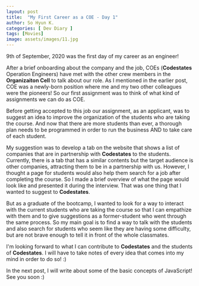 ```yaml
---
layout: post
title:  "My First Career as a COE - Day 1"
author: So Hyun K.
categories: [ Dev Diary ]
tags: [Movies]
image: assets/images/11.jpg
---
```


9th of September, 2020
was the first day of my career as an engineer! 

After a brief onboarding about the company and the job, COEs (**Codestates** Operation Engineers) have met with the other crew members in the **Organizaiton Cell** to talk about our role.
As I mentioned in the earlier post, COE was a newly-born position where me and my two other colleagues were the pioneers!
So our first assignment was to think of what kind of assignments we can do as COE.

Before getting accepted to this job our assignment, as an applicant, was to suggest an idea to improve the organization of the students who are taking the course. And now that there are more students than ever, a thorough plan needs to be programmed in order to run the business AND to take care of each student.

My suggestion was to develop a tab on the website that shows a list of companies that are in partnership with **Codestates** to the students. Currently, there is a tab that has a similar contents but the target audience is other companies, attracting them to be in a partnership with us. However, I thought a page for students would also help them search for a job after completing the course.
So I made a brief overview of what the page would look like and presented it during the interview.
That was one thing that I wanted to suggest to **Codestates**.

But as a graduate of the bootcamp, I wanted to look for a way to interact with the current students who are taking the course so that I can empathize with them and to give suggestions as a former-student who went through the same process.
So my main goal is to find a way to talk with the students and also search for students who seem like they are having some difficulty, but are not brave enough to tell it in front of the whole classmates.

I'm looking forward to what I can contribute to **Codestates** and the students of **Codestates**.
I will have to take notes of every idea that comes into my mind in order to do so! :)

In the next post, I will write about some of the basic concepts of JavaScript!
See you soon :)